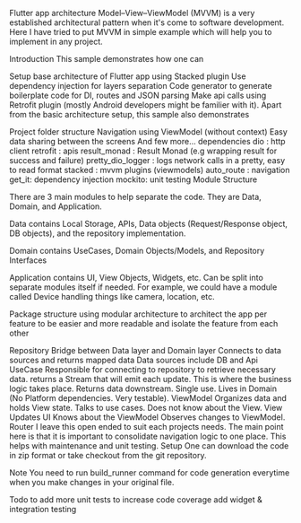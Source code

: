 Flutter app architecture
Model–View–ViewModel (MVVM) is a very established architectural pattern when it's come to software development. Here I have tried to put MVVM in simple example which will help you to implement in any project.



Introduction
This sample demonstrates how one can

Setup base architecture of Flutter app using Stacked plugin
Use dependency injection for layers separation
Code generator to generate boilerplate code for DI, routes and JSON parsing
Make api calls using Retrofit plugin (mostly Android developers might be familier with it).
Apart from the basic architecture setup, this sample also demonstrates

Project folder structure
Navigation using ViewModel (without context)
Easy data sharing between the screens
And few more...
dependencies
dio : http client
retrofit : apis
result_monad : Result Monad (e.g wrapping result for success and failure)
pretty_dio_logger : logs network calls in a pretty, easy to read format
stacked : mvvm plugins (viewmodels)
auto_route : navigation
get_it: dependency injection
mockito: unit testing
Module Structure


There are 3 main modules to help separate the code. They are Data, Domain, and Application.

Data contains Local Storage, APIs, Data objects (Request/Response object, DB objects), and the repository implementation.

Domain contains UseCases, Domain Objects/Models, and Repository Interfaces

Application contains UI, View Objects, Widgets, etc. Can be split into separate modules itself if needed. For example, we could have a module called Device handling things like camera, location, etc.

Package structure
using modular architecture to architect the app per feature to be easier and more readable and isolate the feature from each other


Repository
Bridge between Data layer and Domain layer
Connects to data sources and returns mapped data
Data sources include DB and Api
UseCase
Responsible for connecting to repository to retrieve necessary data. returns a Stream that will emit each update.
This is where the business logic takes place.
Returns data downstream.
Single use.
Lives in Domain (No Platform dependencies. Very testable).
ViewModel
Organizes data and holds View state.
Talks to use cases.
Does not know about the View.
View
Updates UI
Knows about the ViewModel
Observes changes to ViewModel.
Router
I leave this open ended to suit each projects needs. The main point here is that it is important to consolidate navigation logic to one place. This helps with maintenance and unit testing.
Setup
One can download the code in zip format or take checkout from the git repository.

Note
You need to run build_runner command for code generation everytime when you make changes in your original file.

Todo
to add more unit tests to increase code coverage
add widget & integration testing